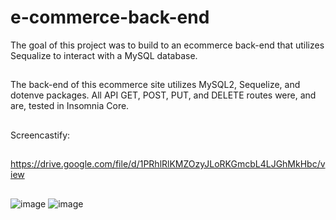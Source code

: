 # e-commerce-back-end
The goal of this project was to build to an ecommerce back-end that utilizes Sequalize to interact with a MySQL database.
##
The back-end of this ecommerce site utilizes MySQL2, Sequelize, and dotenve packages.  All API GET, POST, PUT, and DELETE routes were, and are, tested in Insomnia Core.
##
Screencastify:
##
https://drive.google.com/file/d/1PRhlRlKMZOzyJLoRKGmcbL4LJGhMkHbc/view
##
![image](https://user-images.githubusercontent.com/75334749/111934232-ff691d00-8a8e-11eb-9c02-6c28139c16ab.png)
![image](https://user-images.githubusercontent.com/75334749/111934375-43f4b880-8a8f-11eb-93ca-22d802c1fce6.png)
